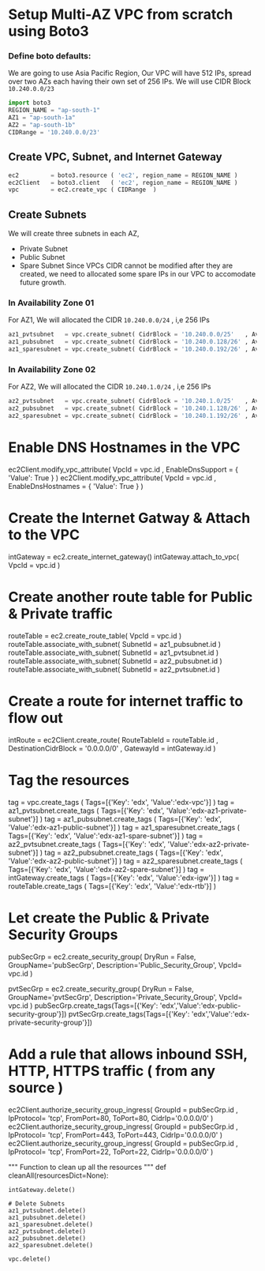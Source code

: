 # Setup Multi-AZ VPC from scratch using Boto3

### Define boto defaults:
We are going to use Asia Pacific Region, Our VPC will have 512 IPs, spread over two AZs each having their own set of 256 IPs. We will use CIDR Block `10.240.0.0/23`
```py
import boto3
REGION_NAME = "ap-south-1"
AZ1 = "ap-south-1a"
AZ2 = "ap-south-1b"
CIDRange = '10.240.0.0/23'
```

## Create VPC, Subnet, and Internet Gateway
```py
ec2         = boto3.resource ( 'ec2', region_name = REGION_NAME )
ec2Client   = boto3.client   ( 'ec2', region_name = REGION_NAME )
vpc         = ec2.create_vpc ( CIDRange  )
```

## Create Subnets
We will create three subnets in each AZ, 
 - Private Subnet
 - Public Subnet
 - Spare Subnet
Since VPCs CIDR cannot be modified after they are created, we need to allocated some spare IPs in our VPC to accomodate future growth.

### In Availability Zone 01
For AZ1, We will allocated the CIDR `10.240.0.0/24` , i,e 256 IPs
```py
az1_pvtsubnet   = vpc.create_subnet( CidrBlock = '10.240.0.0/25'   , AvailabilityZone = AZ1 )
az1_pubsubnet   = vpc.create_subnet( CidrBlock = '10.240.0.128/26' , AvailabilityZone = AZ1 )
az1_sparesubnet = vpc.create_subnet( CidrBlock = '10.240.0.192/26' , AvailabilityZone = AZ1 )
```

### In Availability Zone 02
For AZ2, We will allocated the CIDR `10.240.1.0/24` , i,e 256 IPs
```py
az2_pvtsubnet   = vpc.create_subnet( CidrBlock = '10.240.1.0/25'   , AvailabilityZone = AZ2 )
az2_pubsubnet   = vpc.create_subnet( CidrBlock = '10.240.1.128/26' , AvailabilityZone = AZ2 )
az2_sparesubnet = vpc.create_subnet( CidrBlock = '10.240.1.192/26' , AvailabilityZone = AZ2 )
```

# Enable DNS Hostnames in the VPC
ec2Client.modify_vpc_attribute( VpcId = vpc.id , EnableDnsSupport = { 'Value': True } )
ec2Client.modify_vpc_attribute( VpcId = vpc.id , EnableDnsHostnames = { 'Value': True } )

# Create the Internet Gatway & Attach to the VPC
intGateway  = ec2.create_internet_gateway()
intGateway.attach_to_vpc( VpcId = vpc.id )

# Create another route table for Public & Private traffic
routeTable = ec2.create_route_table( VpcId = vpc.id )
routeTable.associate_with_subnet( SubnetId = az1_pubsubnet.id )
routeTable.associate_with_subnet( SubnetId = az1_pvtsubnet.id )
routeTable.associate_with_subnet( SubnetId = az2_pubsubnet.id )
routeTable.associate_with_subnet( SubnetId = az2_pvtsubnet.id )

# Create a route for internet traffic to flow out
intRoute = ec2Client.create_route( RouteTableId = routeTable.id , DestinationCidrBlock = '0.0.0.0/0' , GatewayId = intGateway.id )

# Tag the resources
tag = vpc.create_tags               ( Tags=[{'Key': 'edx', 'Value':'edx-vpc'}] )
tag = az1_pvtsubnet.create_tags     ( Tags=[{'Key': 'edx', 'Value':'edx-az1-private-subnet'}] )
tag = az1_pubsubnet.create_tags     ( Tags=[{'Key': 'edx', 'Value':'edx-az1-public-subnet'}] )
tag = az1_sparesubnet.create_tags   ( Tags=[{'Key': 'edx', 'Value':'edx-az1-spare-subnet'}] )
tag = az2_pvtsubnet.create_tags     ( Tags=[{'Key': 'edx', 'Value':'edx-az2-private-subnet'}] )
tag = az2_pubsubnet.create_tags     ( Tags=[{'Key': 'edx', 'Value':'edx-az2-public-subnet'}] )
tag = az2_sparesubnet.create_tags   ( Tags=[{'Key': 'edx', 'Value':'edx-az2-spare-subnet'}] )
tag = intGateway.create_tags        ( Tags=[{'Key': 'edx', 'Value':'edx-igw'}] )
tag = routeTable.create_tags        ( Tags=[{'Key': 'edx', 'Value':'edx-rtb'}] )

# Let create the Public & Private Security Groups
pubSecGrp = ec2.create_security_group( DryRun = False, 
                              GroupName='pubSecGrp',
                              Description='Public_Security_Group',
                              VpcId= vpc.id
                            )

pvtSecGrp = ec2.create_security_group( DryRun = False, 
                              GroupName='pvtSecGrp',
                              Description='Private_Security_Group',
                              VpcId= vpc.id
                            )
pubSecGrp.create_tags(Tags=[{'Key': 'edx','Value':'edx-public-security-group'}])
pvtSecGrp.create_tags(Tags=[{'Key': 'edx','Value':'edx-private-security-group'}])


# Add a rule that allows inbound SSH, HTTP, HTTPS traffic ( from any source )
ec2Client.authorize_security_group_ingress( GroupId  = pubSecGrp.id ,
                                        IpProtocol= 'tcp',
                                        FromPort=80,
                                        ToPort=80,
                                        CidrIp='0.0.0.0/0'
                                        )
ec2Client.authorize_security_group_ingress( GroupId  = pubSecGrp.id ,
                                        IpProtocol= 'tcp',
                                        FromPort=443,
                                        ToPort=443,
                                        CidrIp='0.0.0.0/0'
                                        )
ec2Client.authorize_security_group_ingress( GroupId  = pubSecGrp.id ,
                                        IpProtocol= 'tcp',
                                        FromPort=22,
                                        ToPort=22,
                                        CidrIp='0.0.0.0/0'
                                        )


"""
Function to clean up all the resources
"""
def cleanAll(resourcesDict=None):

    intGateway.delete()

    # Delete Subnets
    az1_pvtsubnet.delete()
    az1_pubsubnet.delete()
    az1_sparesubnet.delete()
    az2_pvtsubnet.delete()
    az2_pubsubnet.delete()
    az2_sparesubnet.delete()

    vpc.delete()